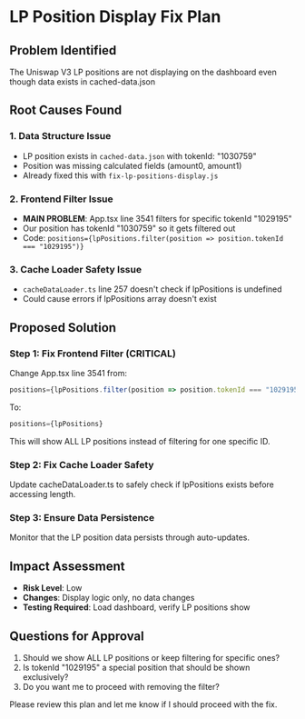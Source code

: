 # LP Position Display Fix Plan

## Problem Identified
The Uniswap V3 LP positions are not displaying on the dashboard even though data exists in cached-data.json

## Root Causes Found

### 1. **Data Structure Issue**
- LP position exists in `cached-data.json` with tokenId: "1030759"
- Position was missing calculated fields (amount0, amount1)
- Already fixed this with `fix-lp-positions-display.js`

### 2. **Frontend Filter Issue** 
- **MAIN PROBLEM**: App.tsx line 3541 filters for specific tokenId "1029195"
- Our position has tokenId "1030759" so it gets filtered out
- Code: `positions={lpPositions.filter(position => position.tokenId === "1029195")}`

### 3. **Cache Loader Safety Issue**
- `cacheDataLoader.ts` line 257 doesn't check if lpPositions is undefined
- Could cause errors if lpPositions array doesn't exist

## Proposed Solution

### Step 1: Fix Frontend Filter (CRITICAL)
Change App.tsx line 3541 from:
```typescript
positions={lpPositions.filter(position => position.tokenId === "1029195")}
```
To:
```typescript
positions={lpPositions}
```
This will show ALL LP positions instead of filtering for one specific ID.

### Step 2: Fix Cache Loader Safety
Update cacheDataLoader.ts to safely check if lpPositions exists before accessing length.

### Step 3: Ensure Data Persistence
Monitor that the LP position data persists through auto-updates.

## Impact Assessment
- **Risk Level**: Low
- **Changes**: Display logic only, no data changes
- **Testing Required**: Load dashboard, verify LP positions show

## Questions for Approval
1. Should we show ALL LP positions or keep filtering for specific ones?
2. Is tokenId "1029195" a special position that should be shown exclusively?
3. Do you want me to proceed with removing the filter?

Please review this plan and let me know if I should proceed with the fix.